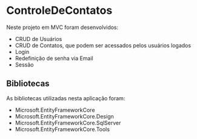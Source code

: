 # ControleDeContatos
Neste projeto em MVC foram desenvolvidos: 
- CRUD de Usuários
- CRUD de Contatos, que podem ser acessados pelos usuários logados
- Login
- Redefinição de senha via Email
- Sessão

## Bibliotecas
As bibliotecas utilizadas nesta aplicação foram:
- Microsoft.EntityFrameworkCore
- Microsoft.EntityFrameworkCore.Design
- Microsoft.EntityFrameworkCore.SqlServer
- Microsoft.EntityFrameworkCore.Tools
